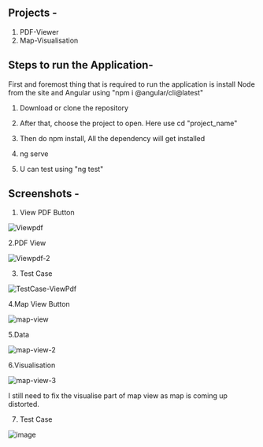 Projects -
------------
  1. PDF-Viewer
  2. Map-Visualisation

Steps to run the Application-
---------------------------------
First and foremost thing that is required to run the application is install Node from the site and Angular using "npm i @angular/cli@latest"

  1. Download or clone the repository
  
  2. After that, choose the project to open. Here use cd "project_name"
  
  3. Then do npm install, All the dependency  will get installed
  
  4. ng serve

  5. U can test using "ng test"

Screenshots -
----------------
1. View PDF Button
 
![Viewpdf](https://github.com/prabhatpk5singh/IUDX/assets/160165462/ae56d83a-ceb9-4b7c-9e15-440f06e8de41)


2.PDF View

![Viewpdf-2](https://github.com/prabhatpk5singh/IUDX/assets/160165462/64a22082-1451-47c1-a61e-0f2989a021d1)

3. Test Case

![TestCase-ViewPdf](https://github.com/prabhatpk5singh/IUDX/assets/160165462/97dc6229-b8a0-4812-b54e-746722294e52)


4.Map View Button

![map-view](https://github.com/prabhatpk5singh/IUDX/assets/160165462/8960a073-8c52-4b41-8c47-a76d69177e27)


5.Data

![map-view-2](https://github.com/prabhatpk5singh/IUDX/assets/160165462/32ddd218-80d5-411d-a299-141db4f7b094)


6.Visualisation

![map-view-3](https://github.com/prabhatpk5singh/IUDX/assets/160165462/fd79a76b-0efc-48b5-b678-535882056403)


I still need to fix the visualise part of map view as map is coming up distorted. 

7. Test Case

![image](https://github.com/prabhatpk5singh/IUDX/assets/160165462/2eb2394c-41bc-4bcb-8717-cb67046debe1)
